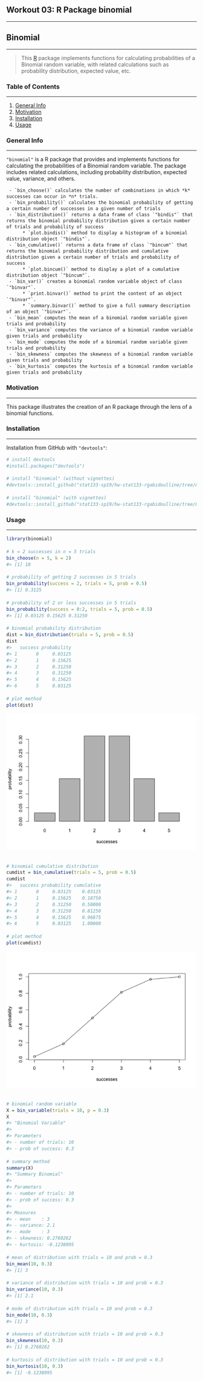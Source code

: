 
Workout 03: R Package binomial
------------------------------

------------------------------------------------------------------------

Binomial
--------

------------------------------------------------------------------------

> This [R](http://www.r-project.org/) package implements functions for calculating probabilities of a Binomial random variable, with related calculations such as probability distribution, expected value, etc.

### Table of Contents

------------------------------------------------------------------------

1.  [General Info](#general-info)
2.  [Motivation](#motivation)
3.  [Installation](#installation)
4.  [Usage](#usage)

### General Info

------------------------------------------------------------------------

`"binomial"` is a R package that provides and implements functions for calculating the probabilities of a Binomial random variable. The package includes related calculations, including probability distribution, expected value, variance, and others.

     - `bin_choose()` calculates the number of combinations in which *k* successes can occur in *n* trials.
     - `bin_probability()` calculates the binomial probability of getting a certain number of successes in a given number of trials
     - `bin_distribution()` returns a data frame of class `"bindis"` that returns the binomial probability distribution given a certain number of trials and probability of success
          * `plot.bindis()` method to display a histogram of a binomial distribution object `"bindis"`.
     - `bin_cumulative()` returns a data frame of class `"bincum"` that returns the binomial probability distribution and cumulative distribution given a certain number of trials and probability of success
          * `plot.bincum()` method to display a plot of a cumulative distribution object `"bincum"`.
     - `bin_var()` creates a binomial random variable object of class `"binvar"`.
          * `print.binvar()` method to print the content of an object `"binvar"`.
          * `summary.binvar()` method to give a full summary description of an object `"binvar"`.
     - `bin_mean` computes the mean of a binomial random variable given trials and probability
     - `bin_variance` computes the variance of a binomial random variable given trials and probability
     - `bin_mode` computes the mode of a binomial random variable given trials and probability
     - `bin_skewness` computes the skewness of a binomial random variable given trials and probability
     - `bin_kurtosis` computes the kurtosis of a binomial random variable given trials and probability

### Motivation

------------------------------------------------------------------------

This package illustrates the creation of an R package through the lens of a binomial functions.

### Installation

------------------------------------------------------------------------

Installation from GitHub with `"devtools"`:

``` r
# install devtools
#install.packages("devtools") 

# install "binomial" (without vignettes)
#devtools::install_github("stat133-sp19/hw-stat133-rgabidoulline/tree/master/workout03/binomial")

# install "binomial" (with vignettes)
#devtools::install_github("stat133-sp19/hw-stat133-rgabidoulline/tree/master/workout03/binomial", build_vignettes = TRUE)
```

### Usage

------------------------------------------------------------------------

``` r
library(binomial)

# k = 2 successes in n = 5 trials
bin_choose(n = 5, k = 2)
#> [1] 10

# probability of getting 2 successes in 5 trials
bin_probability(success = 2, trials = 5, prob = 0.5)
#> [1] 0.3125

# probability of 2 or less successes in 5 trials
bin_probability(success = 0:2, trials = 5, prob = 0.5)
#> [1] 0.03125 0.15625 0.31250

# binomial probability distribution
dist = bin_distribution(trials = 5, prob = 0.5)
dist
#>   success probability
#> 1       0     0.03125
#> 2       1     0.15625
#> 3       2     0.31250
#> 4       3     0.31250
#> 5       4     0.15625
#> 6       5     0.03125

# plot method
plot(dist)
```

![](README-unnamed-chunk-3-1.png)

``` r

# binomial cumulative distribution
cumdist = bin_cumulative(trials = 5, prob = 0.5)
cumdist
#>   success probability cumulative
#> 1       0     0.03125    0.03125
#> 2       1     0.15625    0.18750
#> 3       2     0.31250    0.50000
#> 4       3     0.31250    0.81250
#> 5       4     0.15625    0.96875
#> 6       5     0.03125    1.00000

# plot method
plot(cumdist)
```

![](README-unnamed-chunk-3-2.png)

``` r

# binomial random variable
X = bin_variable(trials = 10, p = 0.3)
X
#> "Binomial Variable"
#> 
#> Parameters 
#> - number of trials: 10 
#> - prob of success: 0.3

# summary method
summary(X)
#> "Summary Binomial"
#> 
#> Parameters 
#> - number of trials: 10 
#> - prob of success: 0.3 
#> 
#> Measures 
#> - mean    : 3 
#> - variance: 2.1 
#> - mode    : 3 
#> - skewness: 0.2760262 
#> - kurtosis: -0.1238095

# mean of distribution with trials = 10 and prob = 0.3
bin_mean(10, 0.3)
#> [1] 3

# variance of distribution with trials = 10 and prob = 0.3
bin_variance(10, 0.3)
#> [1] 2.1

# mode of distribution with trials = 10 and prob = 0.3
bin_mode(10, 0.3)
#> [1] 3

# skewness of distribution with trials = 10 and prob = 0.3
bin_skewness(10, 0.3)
#> [1] 0.2760262

# kurtosis of distribution with trials = 10 and prob = 0.3
bin_kurtosis(10, 0.3)
#> [1] -0.1238095
```
